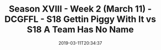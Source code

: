 ---
title: Season XVIII - Week 2 (March 11) - DCGFFL - S18 Gettin Piggy With It vs S18
  A Team Has No Name
teams-score:
- team: _teams/pink.md
  score: 45
- team: _teams/forest-green.md
  score: 24
mvp: Bryan Sanders(pink) ; Rob Casey (Forest)
game-ball: Nick Eckert(Pink) ; Brandon Conradis (Forest)
season: 18
week: 2
date: '2019-03-11T20:34:37'
pageid: 6929-6916-vs-6914
---